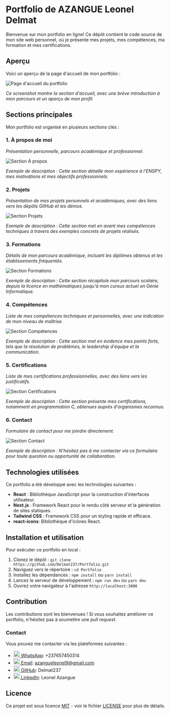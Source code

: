 # Portfolio de AZANGUE Leonel Delmat

Bienvenue sur mon portfolio en ligne! Ce dépôt contient le code source de mon site web personnel, où je présente mes projets, mes compétences, ma formation et mes certifications.

## Aperçu

Voici un aperçu de la page d'accueil de mon portfolio :

![Page d'accueil du portfolio](img/index.png)

*Ce screenshot montre la section d'accueil, avec une brève introduction à mon parcours et un aperçu de mon profil.*



## Sections principales

Mon portfolio est organisé en plusieurs sections clés :

### 1. À propos de moi

*Présentation personnelle, parcours académique et professionnel.*

![Section À propos](img/about.png)

*Exemple de description : Cette section détaille mon expérience à l'ENSPY, mes motivations et mes objectifs professionnels.*



### 2. Projets

*Présentation de mes projets personnels et académiques, avec des liens vers les dépôts GitHub et les démos.*

![Section Projets](img/about.png)

*Exemple de description : Cette section met en avant mes compétences techniques à travers des exemples concrets de projets réalisés.*



### 3. Formations

*Détails de mon parcours académique, incluant les diplômes obtenus et les établissements fréquentés.*

![Section Formations](img/formations.png)

*Exemple de description : Cette section récapitule mon parcours scolaire, depuis la licence en mathématiques jusqu'à mon cursus actuel en Génie Informatique.*



### 4. Compétences

*Liste de mes compétences techniques et personnelles, avec une indication de mon niveau de maîtrise.*

![Section Compétences](img/competences.png)

*Exemple de description : Cette section met en évidence mes points forts, tels que la résolution de problèmes, le leadership d'équipe et la communication.*



### 5. Certifications

*Liste de mes certifications professionnelles, avec des liens vers les justificatifs.*

![Section Certifications](img/certificats.png)

*Exemple de description : Cette section présente mes certifications, notamment en programmation C, obtenues auprès d'organismes reconnus.*


### 6. Contact

*Formulaire de contact pour me joindre directement.*

![Section Contact](img/contact.png)

*Exemple de description : N'hésitez pas à me contacter via ce formulaire pour toute question ou opportunité de collaboration.*



## Technologies utilisées

Ce portfolio a été développé avec les technologies suivantes :

*   **React** : Bibliothèque JavaScript pour la construction d'interfaces utilisateur.
*   **Next.js** : Framework React pour le rendu côté serveur et la génération de sites statiques.
*   **Tailwind CSS** : Framework CSS pour un styling rapide et efficace.
*   **react-icons**: Bibliothèque d'icônes React.

## Installation et utilisation

Pour exécuter ce portfolio en local :

1.  Clonez le dépôt : `git clone https://github.com/Delmat237/Portfolio.git`
2.  Naviguez vers le répertoire : `cd Portfolio`
3.  Installez les dépendances : `npm install` ou `yarn install`
4.  Lancez le serveur de développement : `npm run dev` ou `yarn dev`
5.  Ouvrez votre navigateur à l'adresse `http://localhost:3000`

## Contribution

Les contributions sont les bienvenues ! Si vous souhaitez améliorer ce portfolio, n'hésitez pas à soumettre une *pull request*.

###  Contact

Vous pouvez me contacter via les plateformes suivantes :

*   <a href="https://wa.me/237657450314" target="_blank"> <img src="https://img.icons8.com/color/24/000000/whatsapp--v1.png" alt="WhatsApp" width="20"/> WhatsApp</a>: +237657450314
*   <a href="mailto:azangueleonel9@gmail.com"> <img src="https://img.icons8.com/color/24/000000/gmail-new.png" alt="Email" width="20"/> Email</a>: azangueleonel9@gmail.com
*   <a href="https://github.com/Delmat237" target="_blank"> <img src="https://img.icons8.com/material-outlined/24/000000/github.png" alt="GitHub" width="20"/> GitHub</a>: Delmat237
*   <a href="https://www.linkedin.com/in/leonel-azangue" target="_blank"> <img src="https://img.icons8.com/color/24/000000/linkedin.png" alt="LinkedIn" width="20"/> LinkedIn</a>: Leonel Azangue



## Licence

Ce projet est sous licence [MIT](LICENSE) - voir le fichier [LICENSE](LICENSE) pour plus de détails.

